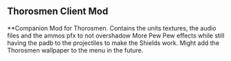 ## Thorosmen Client Mod
**Companion Mod for Thorosmen.
Contains the units textures, the audio files and the ammos pfx to not overshadow More Pew Pew effects while still having the padb to the projectiles to make the Shields work.
Might add the Thorosmen wallpaper to the menu in the future.
